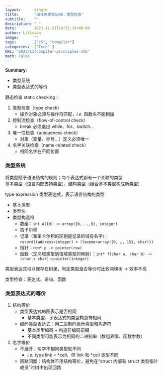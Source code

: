 ```yaml
---
layout: 	 single
title:       "编译原理笔记06：类型检查"
subtitle:    ""
description: " "
date:        2023-11-21T14:51:19+08:00
author: LiYixian
image:       ""
tags:        ["CS", "compiler"]
categories:  ["Tech" ]
URL: "2023/11/compiler-principles-ch6"
math: False
---
```


**Summary**:  
- 类型系统
- 类型表达式的等价

静态检查 static checking：  
1. 类型检查（type check）
	- 操作对象必须与操作符匹配，*i.e.* 函数名不能相加
2. 控制流检查（flow-of-control check）
	- break 必须退出 while、for、switch…
3. 唯一性检查（uniqueness check）
	- 对象（变量、标号…）定义必须唯一
4. 名字关联检查（name-related check）
	- 相同名字在不同位置

### 类型系统

将类型赋予语法结构的规则；每个表达式都有一个关联的类型  
基本类型（语言内部支持类型）、结构类型（组合基本类型构成新类型）

type expression 类型表达式，表示语言结构的类型  
- 基本类型
- 类型名
- 类型构造符
	- 数组：`int A[10] -> array({0,...,9}, integer)`
	- 笛卡尔积
	- 记录（和笛卡尔积的区别是记录的域有名字）：`record((address×integer) × (lexeme×array({0, …, 15}, char)))`
	- 指针：`row* p -> pointer(row)`
	- 函数（定义域类型到值域类型的映射）：`int* f(char a, char b) -> (char x char)->pointer(integer)`

类型表达式可以保存在树里，判定类型是否等价时比较两棵树 -> 效率不高  

类型检查：表达式、语句、函数
### 类型表达式的等价

1. 结构等价  
	- 类型表达式的图表示是否相同
		- 基本类型、子表达式的类型构造符相同
	- 编码类型表达式：用二进制码表示类型和构造符
		- 基本类型编码 + 构造符编码前缀
		- 不同类型可能表示为相同的二进制串（数组界限、函数参数）
2. 名字等价
	- 不展开，名字不相同类型就不同
		- *i.e.* type link = \*cell，但 link 和 \*cell 类型不同
	- 回路问题：结构体不用结构等价，避免在“struct 内部有 struct 类型指针成员”时树中出现回路
